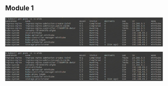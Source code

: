## Module 1  
  
![kubectl get pods -A -o wide](/../screenshots/m1-get-pods-ingress.png)  
  
![minikube addons list | grep ingress](/../screenshots/m1-get-pods-ingress.png)  
  
  

